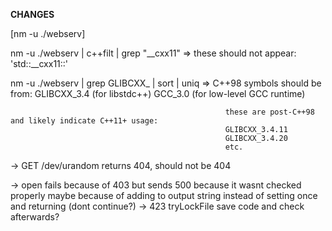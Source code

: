 **CHANGES**

<!-- -> added 414 - URI Too Long
-> added 408 - Request Timeout for Clients, also works if eg. nc localhost 8080 gets CTRL-C'd
-> changed '=' to '+=' for each output message
-> deleted all the printConfig functions
-> changed the statusCodes for closing the connection a little because I did some more research

in the response part:
-> each response now starts with "HTTP/1.1" and the correct statusCode + text (some were hardcoded)
-> second line is the Server + third line has the current time in nginx-format (i think?)
-> added "keep-alive" printing again, found out that nginx actually does print it

idk if you know already, but with this we can check the differences between our webserv and nginx:
diff <(curl -v http://localhost:8080/ > webservOut.txt) <(curl -v http://localhost:80/ > nginxOut.txt)

-> with the comparison I found out that nginx has a new line after each html response so i added that to ours -->

[nm -u ./webserv]

nm -u ./webserv | c++filt | grep "__cxx11" => these should not appear: 'std::__cxx11::'

nm -u ./webserv | grep GLIBCXX_ | sort | uniq =>	C++98 symbols should be from:
													GLIBCXX_3.4 (for libstdc++)
													GCC_3.0 (for low-level GCC runtime)
												
													these are post-C++98 and likely indicate C++11+ usage:
													GLIBCXX_3.4.11
													GLIBCXX_3.4.20
													etc.

<!-- -> change atoi to std::... -->

<!-- -> can we use epoll_create1? -->

<!-- -> if all bind() fail: dont start webserv -->

<!-- -> check error_pages in config (should be >= 400) -->

-> GET /dev/urandom returns 404, should not be 404

<!-- -> GET / for location / without GET in limit_except still returns index.html -->

<!-- -> combine upload_store with location name and root -->

<!-- -> combine error_pages with root -->

<!-- -> add check for index in config to only take 1 file or change it to be abale to use more than one (just dont ignore) -->

-> open fails because of 403 but sends 500 because it wasnt checked properly
	maybe because of adding to output string instead of setting once and returning (dont continue?) -> 423 tryLockFile save code and check afterwards?

<!-- -> if no default_server specified take first one as default -->

<!-- -> check filesize (bytes to be received) before receiving bytes! -->

<!-- CGI: -->

<!-- -> cgi should be run in the correct direcotry (where the script is located) -->

<!-- -> succesful cgi request -> FEHLER -> everything shit [easiest way to handle this would be to set the connection to close if there is an error] -->

<!-- -> path info not working -->

<!-- -> maybe use cgi headers??? would be cool but not a must

-> cgi exit with not 0 should be BAD_GATEWAY and not INTERNAL_SERVER_ERROR -->